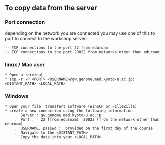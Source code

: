 ## To copy data from the server

### Port connection
depending on the network you are connected you may use one of this to port to connect to the workshop server:

    -- TCP connections to the port 22 from eduroam
    -- TCP connections to the port 20022 from networks other than eduroam

### linux / Mac user
 
    * Open a terminal
    * scp -r -P <PORT> <USERNAME>@gw.genome.med.kyoto-u.ac.jp:<DISTANT_PATH> <LOCAL_PATH>

### Windows

    * Open your file  transfert software (WinSCP or FilleZilla)
    * create a new connection using the following information
        .  Server : gw.genome.med.kyoto-u.ac.jp
        .  Port :   22 (from eduroam)  20022 (from the network other than eduroam)
        .  USERNAME, passwd :  provided on the first day of the course
        .  Navigate to the <DISTANT_PATH>
        .  Copy the data into your <LOCAL_PATH>

